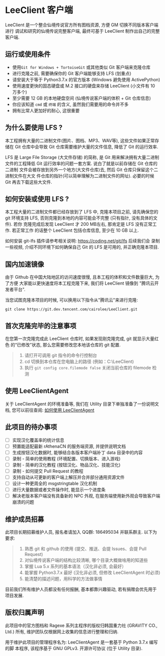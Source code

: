 LeeClient 客户端
=============================================

LeeClient 是一个整合仙境传说官方所有图档资源, 方便 GM 切换不同版本客户端进行
调试和研究的仙境传说完整客户端, 最终可基于 LeeClient 制作出自己的完整客户端.

运行或使用条件
--------------------------------------------

- 使用`Git for Windows + TortoiseGit` 或其他类似 Git 客户端来克隆仓库
- 进行克隆之前, 需要确保你的 Git 客户端能够支持 LFS (划重点)
- 请安装大于等于 Python3.7.x 的官方版本 (Windows 避免使用 ActivePython)
- 使用速度更快的固态硬盘或 M.2 接口的硬盘来存储 LeeClient (小文件有 10 万多个)
- 至少需要 12 GB 的本地硬盘空间 (仙境传说客户端的体积 + Git 仓库信息)
- 你应该知道 `cmd` 或 `终端` 的含义, 虽然我们需要用的命令并不多
- 拥有比常人更加好的耐心, 这很重要

为什么要使用 LFS ?
--------------------------------------------

本工程拥有大量的二进制文件(图片、图档、MP3、WAV等), 这些文件如果正常存储在 Git
仓库中会导致 Git 仓库需要维护大量的文件信息, 降低了 Git 的运行效率.

LFS 是 Large File Storage (大文件存储) 的简称, 是 Git 用来解决拥有大量二进制
文件的工程降低 Git 运行效率的问题一套方案. 说白了就是以前存储在 Git 仓库的二进制
文件会被存放到另外一个地方(大文件仓库)去, 然后 Git 仓库只保留这个二进制文件在大文
件仓库的指针(可以简单理解为二进制文件的网址). 必要的时候 Git 再去下载这些大文件.

如何安装或使用 LFS ?
--------------------------------------------

本工程大量的二进制文件都已经存放到了 LFS 中, 克隆本项目之前, 请先确保您的 git 
环境支持 LFS, 否则克隆到本地的内容可能会不完整 (只有指针, 没有具体的文件). 若你
克隆完成后发现 LeeClient 才 200 MB左右, 那肯定是 LFS 没有正常工作. 若正常工作
的话整个 LeeClient 包括仓库信息, 至少在 10 GB 以上.

如何安装 git-lfs 插件请参考相关说明: https://coding.net/git/lfs 后续我们会
录制一些视频, 介绍不同环境下如何确保自己 Git 的 LFS 是可用的, 并正确克隆本项目.

国内加速镜像
--------------------------------------------

由于 Github 在中国大陆地区的访问速度很慢, 且本工程的体积和文件数量巨大, 为了方便
大家能以更快速度将本工程克隆下来, 我们将 LeeClient 镜像到 "腾讯云开发者平台".

当您试图克隆本项目的时候, 可以换用以下指令从"腾讯云"来进行克隆:
```
git clone https://git.dev.tencent.com/cairolee/LeeClient.git
```

首次克隆完毕的注意事项
--------------------------------------------

在您第一次克隆完成此 LeeClient 仓库时, 如果发现刚克隆完成, git 就显示大量红色
的“已修改”状态, 那么您需要修改您本地该仓库的 git 配置.

> 1. 请打开可调用 git 指令的命令行控制台
> 2. cd 切换到本仓库在您电脑上的路径 (例如：C:\LeeClient)
> 3. 执行 `git config core.filemode false` 关闭当前仓库的 filemode 检测

使用 LeeClientAgent
--------------------------------------------

关于 LeeClientAgent 的环境准备等, 我们在 Utility 目录下单独准备了一份说明文档,
您可以前往查阅: [如何使用 LeeClientAgent](./Utility)

此项目的待办事项
--------------------------------------------

- [ ] 实现汉化覆盖率的统计信息
- [ ] 预置能适配最新 rAthenaCN 的服务端资源, 并提供说明文档
- [ ] 生成按钮汉化数据时, 能够结合各版本客户端补丁 data 目录中的内容
- [ ] 录制 - 简单的使用教程 (环境配置、切换版本、进入游戏)
- [ ] 录制 - 简单的汉化教程 (按钮汉化、物品汉化、技能汉化)
- [ ] 录制 - 如何提交 Pull Request 的教程
- [ ] 支持自动从可更新的客户端上解压并合并部分通用资源文件
- [ ] 设计一种更周全的 msgstringtable 汉化机制
- [ ] 进行大量数据或者文件操作时, 能显示一个进度条
- [ ] 解决老版本客户端没有具备新的 NPC 外观, 在服务端使用新外观会导致客户端崩溃的问题

维护成员招募
--------------------------------------------

此项目长期招募维护人员, 报名者请加入 QQ群: 186495034 并联系群主. 以下为要求:

> 1. 熟悉 git 和 github 的使用 (提交、推送、会提 Issues、会提 Pull Request)
> 2. 对仙境传说客户端的结构比较清晰, 哪个目录大概做啥用的知道些
> 3. 掌握 Lua 5.x 系列的基本语法（汉化非必须, 会最好）
> 4. 能掌握 Python3.7.x 最好 (汉化非必须, 但修改 LeeClientAgent 时必须)
> 5. 能清楚的描述问题，用科学的方法做事情

目前我们所有维护人员都没有任何报酬, 基本都靠兴趣驱动, 若有捐赠会优先用于项目发展.

版权归属声明
--------------------------------------------

此项目中的官方图档和 Ragexe 系列主程序的版权归韩国重力社 (GRAVITY CO., Ltd.)
所有, 维护团队仅根据网上收集的信息进行整理和归纳.

用于维护此项目的管理程序名为: LeeClientAgent 是一套基于 Python 3.7.x 编写的脚
本程序, 该程序基于 GNU GPLv3. 开源许可协议 (位于 Utility 目录).
